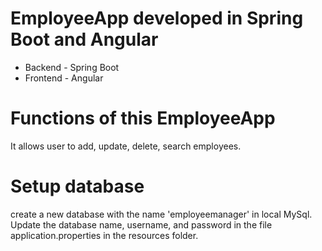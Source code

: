 # EmployeeApp developed in Spring Boot and Angular
- Backend - Spring Boot
- Frontend - Angular


# Functions of this EmployeeApp
It allows user to add, update, delete, search employees.


# Setup database
create a new database with the name 'employeemanager' in local MySql.
Update the database name, username, and password in the file application.properties in the resources folder. 


